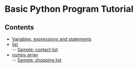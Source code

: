 # Basic Python Program Tutorial

## Contents  
- [Variables, expressions and statements]()  
- [list](https://github.com/mrolarik/basic-python/blob/master/list.ipynb)  
  -- [Sample: contact list]()
- [numpy array](https://github.com/mrolarik/basic-python/blob/master/numpy-array.ipynb)  
  -- [Sample: shopping list](https://github.com/mrolarik/basic-python/blob/master/shopping_list.py)
